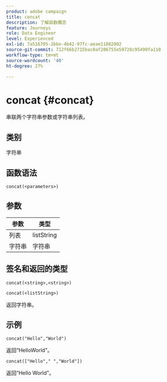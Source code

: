 ```yaml
---
product: adobe campaign
title: concat
description: 了解函数概念
feature: Journeys
role: Data Engineer
level: Experienced
exl-id: 7a516705-2bbe-4b42-97fc-aeae11082002
source-git-commit: 712f66b2715bac0af206755e59728c95499fa110
workflow-type: tm+mt
source-wordcount: '40'
ht-degree: 27%

---
```


# concat {#concat}

串联两个字符串参数或字符串列表。

## 类别

字符串

## 函数语法

`concat(<parameters>)`

## 参数

| 参数 | 类型 |
|-----------|------------------|
| 列表 | listString |
| 字符串 | 字符串 |

## 签名和返回的类型

`concat(<string>,<string>)`

`concat(<listString>)`

返回字符串。

## 示例

`concat("Hello","World")`

返回“HelloWorld”。

`concat(["Hello"," ","World"])`

返回“Hello World”。
